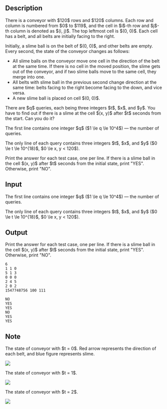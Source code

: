 ## Description

<div><p>There is a conveyor with $120$ rows and $120$ columns. Each row and column is numbered from $0$ to $119$, and the cell in $i$-th row and $j$-th column is denoted as $(i, j)$. The top leftmost cell is $(0, 0)$. Each cell has a belt, and all belts are initially facing to the right.</p><p>Initially, a slime ball is on the belt of $(0, 0)$, and other belts are empty. Every second, the state of the conveyor changes as follows: </p><ul> <li> All slime balls on the conveyor move one cell in the direction of the belt at the same time. If there is no cell in the moved position, the slime gets out of the conveyor, and if two slime balls move to the same cell, they merge into one. </li><li> All belts with slime ball in the previous second change direction at the same time: belts facing to the right become facing to the down, and vice versa. </li><li> A new slime ball is placed on cell $(0, 0)$. </li></ul><p>There are $q$ queries, each being three integers $t$, $x$, and $y$. You have to find out if there is a slime at the cell $(x, y)$ after $t$ seconds from the start. Can you do it?</p></div><div class="input-specification"><p>The first line contains one integer $q$ ($1 \le q \le 10^4$) — the number of queries.</p><p>The only line of each query contains three integers $t$, $x$, and $y$ ($0 \le t \le 10^{18}$, $0 \le x, y &lt; 120$).</p></div><div class="output-specification"><p>Print the answer for each test case, one per line. If there is a slime ball in the cell $(x, y)$ after $t$ seconds from the initial state, print "<span class="tex-font-style-tt">YES</span>". Otherwise, print "<span class="tex-font-style-tt">NO</span>".</p></div>

## Input

<p>The first line contains one integer $q$ ($1 \le q \le 10^4$) — the number of queries.</p><p>The only line of each query contains three integers $t$, $x$, and $y$ ($0 \le t \le 10^{18}$, $0 \le x, y &lt; 120$).</p>

## Output

<p>Print the answer for each test case, one per line. If there is a slime ball in the cell $(x, y)$ after $t$ seconds from the initial state, print "<span class="tex-font-style-tt">YES</span>". Otherwise, print "<span class="tex-font-style-tt">NO</span>".</p>





```input1|2,4,6
6
1 1 0
5 1 3
0 0 0
2 4 5
2 0 2
1547748756 100 111
```




```output1
NO
YES
YES
NO
YES
YES
```



## Note

<p>The state of conveyor with $t = 0$. Red arrow represents the direction of each belt, and blue figure represents slime.</p><p><img class="tex-graphics" src="file://obTZt3ky.png" style="max-width: 100.0%;max-height: 100.0%;"></p><p>The state of conveyor with $t = 1$.</p><p><img class="tex-graphics" src="file://ghw6ENtn.png" style="max-width: 100.0%;max-height: 100.0%;"></p><p>The state of conveyor with $t = 2$.</p><p><img class="tex-graphics" src="file://128IHWAc.png" style="max-width: 100.0%;max-height: 100.0%;"></p>
